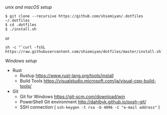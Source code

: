 _unix and macOS setup_
```shell
$ git clone --recursive https://github.com/shiomiyan/.dotfiles ~/.dotfiles
$ cd .dotfiles
$ ./install.sh
```

or

```shell
sh -c "`curl -fsSL https://raw.githubusercontent.com/shiomiyan/dotfiles/master/install.sh`"
```

_Windows setup_
- Rust
  - Rustup https://www.rust-lang.org/tools/install
  - Build Tools https://visualstudio.microsoft.com/ja/visual-cpp-build-tools/
- Git
  - Git for Windows https://git-scm.com/download/win
  - PowerShell Git environment http://dahlbyk.github.io/posh-git/
  - SSH connection ( `ssh-keygen -t rsa -b 4096 -C "e-mail address"` )
